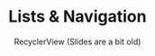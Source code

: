 ---
layout: guide
title: Lists & Navigation
subtitle: RecyclerView (Slides are a bit old)
link: guides/lists_and_navigation.html
slides_url: https://docs.google.com/presentation/d/1KIdnOPxL1EK3cT521aD5zFFhVPm3O0mmJTYqooylt_M/embed
download_url: https://docs.google.com/presentation/d/1KIdnOPxL1EK3cT521aD5zFFhVPm3O0mmJTYqooylt_M/export/pptx

additional_links:

---